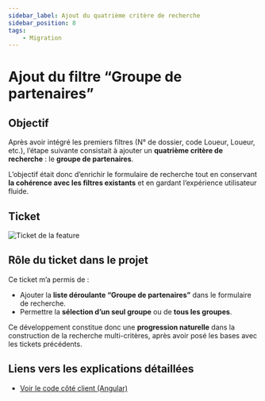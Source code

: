 ```yaml
---
sidebar_label: Ajout du quatrième critère de recherche
sidebar_position: 8
tags: 
    - Migration
---
```


# Ajout du filtre “Groupe de partenaires”

## Objectif

Après avoir intégré les premiers filtres (N° de dossier, code Loueur, Loueur, etc.), l’étape suivante consistait à ajouter un **quatrième critère de recherche** : le **groupe de partenaires**.  

L’objectif était donc d’enrichir le formulaire de recherche tout en conservant **la cohérence avec les filtres existants** et en gardant l’expérience utilisateur fluide.

## Ticket

![Ticket de la feature](/img/recherche_demande/ticket_filtre_groupe_partenaire.png)

## Rôle du ticket dans le projet

Ce ticket m’a permis de :  

- Ajouter la **liste déroulante “Groupe de partenaires”** dans le formulaire de recherche.  
- Permettre la **sélection d’un seul groupe** ou de **tous les groupes**.

Ce développement constitue donc une **progression naturelle** dans la construction de la recherche multi-critères, après avoir posé les bases avec les tickets précédents.

## Liens vers les explications détaillées

- [Voir le code côté client (Angular)](./cote_client.md)
